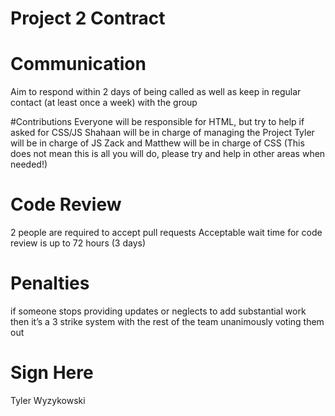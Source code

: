 # Project 2 Contract


# Communication
Aim to respond within 2 days of being called as well as keep in regular contact (at least once a week)
with the group

#Contributions
Everyone will be responsible for HTML, but try to help if asked for CSS/JS
Shahaan will be in charge of managing the Project
Tyler will be in charge of JS
Zack and Matthew will be in charge of CSS
(This does not mean this is all you will do, please try and help in other areas when needed!)

# Code Review
2 people are required to accept pull requests
Acceptable wait time for code review is up to 72 hours (3 days)

# Penalties
if someone stops providing updates or neglects to add substantial work then it’s a 3 strike system with the rest of the team unanimously voting them out


# Sign Here
Tyler Wyzykowski
